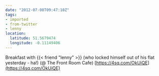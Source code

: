```yaml
---
date: "2012-07-08T09:47:10Z"
tags:
- imported
- from-twitter
- lenny
location:
  latitude: 51.5679474
  longitude: -0.11149406
---
```

Breakfast with {{< friend "lenny" >}} \(who locked himself out of his flat yesterday - ha!) \(@ The Front Room Cafe) [https://4sq.com/OkUiQE](https://4sq.com/OkUiQE)
